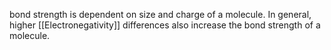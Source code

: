 bond strength is dependent on size and charge of a molecule. In general, higher [[Electronegativity]] differences also increase the bond strength of a molecule. 